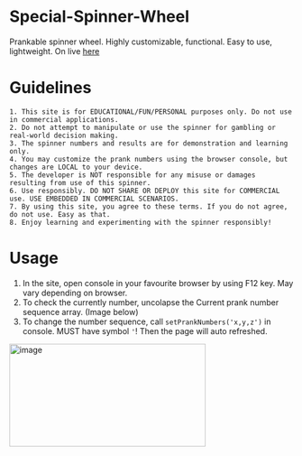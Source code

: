 # Special-Spinner-Wheel
Prankable spinner wheel. Highly customizable, functional. Easy to use, lightweight.
On live [here](https://dev1012-lzh.github.io/Special-Spinner-Wheel/)

# Guidelines
    1. This site is for EDUCATIONAL/FUN/PERSONAL purposes only. Do not use in commercial applications.
    2. Do not attempt to manipulate or use the spinner for gambling or real-world decision making.
    3. The spinner numbers and results are for demonstration and learning only.
    4. You may customize the prank numbers using the browser console, but changes are LOCAL to your device.
    5. The developer is NOT responsible for any misuse or damages resulting from use of this spinner.
    6. Use responsibly. DO NOT SHARE OR DEPLOY this site for COMMERCIAL use. USE EMBEDDED IN COMMERCIAL SCENARIOS.
    7. By using this site, you agree to these terms. If you do not agree, do not use. Easy as that.
    8. Enjoy learning and experimenting with the spinner responsibly!
# Usage
1. In the site, open console in your favourite browser by using F12 key. May vary depending on browser.
2. To check the currently number, uncolapse the Current prank number sequence array. (Image below)
3. To change the number sequence, call `setPrankNumbers('x,y,z')` in console. MUST have symbol `'`! Then the page will auto refreshed. 

<img width="348" height="182" alt="image" src="https://github.com/user-attachments/assets/ba4a2d68-1447-4d28-86cb-7573eca17b1a" />
